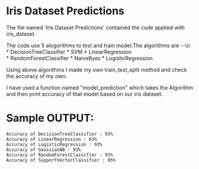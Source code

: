 # Iris Dataset Predictions
The file named 'Iris Dataset Predictions' contained the code applied with iris_dataset.

The code use 5 alogorithms to test and train model.The algorithms are --\n
        * DecisionTreeClassifier          * SVM             * LinearRegression                
        * RandomForestClassifier          * NaiveByes       * LogisticRegression
        
Using above algorithms I made my own train_test_split method and check the accuracy of my own.

I have used a function named "model_prediction" which takes the Algorithm and then print accuracy of that model based on our iris dataset.

# Sample OUTPUT:
    Accuracy of DecisionTreeClassifier : 93%
    Accuracy of LinearRegression : 63%
    Accuracy of LogisticRegression : 93%
    Accuracy of GaussianNB : 93%
    Accuracy of RandomForestClassifier : 93%
    Accuracy of SupportVectorClassifier : 95%
